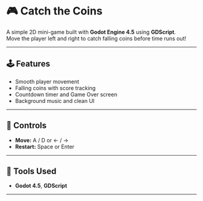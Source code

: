 # 🎮 Catch the Coins

A simple 2D mini-game built with **Godot Engine 4.5** using **GDScript**.  
Move the player left and right to catch falling coins before time runs out!

---

## 🕹️ Features
- Smooth player movement  
- Falling coins with score tracking  
- Countdown timer and Game Over screen  
- Background music and clean UI  

---

## 🎯 Controls
- **Move:** A / D or ← / →  
- **Restart:** Space or Enter  

---

## 🧠 Tools Used
- **Godot 4.5**, **GDScript**  
  

---
